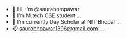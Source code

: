 - 👋 Hi, I’m @saurabhmpawar
- 👀 I’m M.tech CSE student ...
- 🌱 I’m currently Day Scholar at NIT Bhopal ...
- 📫 saurabhpawar1396@gmail.com ...

<!---
saurabhmpawar/saurabhmpawar is a ✨ special ✨ repository because its `README.md` (this file) appears on your GitHub profile.
You can click the Preview link to take a look at your changes.
--->
